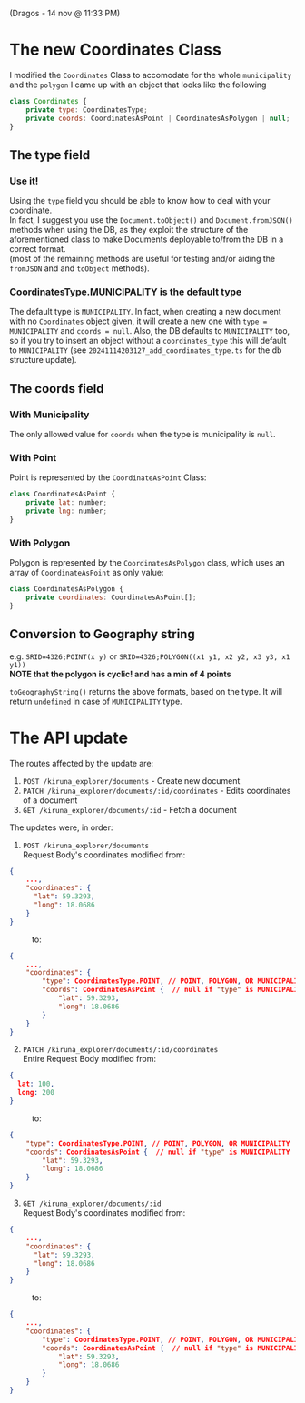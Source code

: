 (Dragos - 14 nov @ 11:33 PM) 
# The new Coordinates Class 
I modified the `Coordinates` Class to accomodate for the whole `municipality` and the `polygon` I came up with an object that looks like the following
```js
class Coordinates {
    private type: CoordinatesType;
    private coords: CoordinatesAsPoint | CoordinatesAsPolygon | null;
}
```

## The type field
### Use it!
Using the `type` field you should be able to know how to deal with your coordinate.  
In fact, I suggest you use the `Document.toObject()` and `Document.fromJSON()` methods when using the DB, as they exploit the structure of the aforementioned class to make Documents deployable to/from the DB in a correct format.  
(most of the remaining methods are useful for testing and/or aiding the `fromJSON` and and `toObject` methods).  

### CoordinatesType.MUNICIPALITY is the default type
The default type is `MUNICIPALITY`. In fact, when creating a new document with no `Coordinates` object given, it will create a new one with `type = MUNICIPALITY` and `coords = null`. Also, the DB defaults to `MUNICIPALITY` too, so if you try to insert an object without a `coordinates_type` this will default to `MUNICIPALITY` (see `20241114203127_add_coordinates_type.ts` for the db structure update).  

## The coords field
### With Municipality
The only allowed value for `coords` when the type is municipality is `null`.  

### With Point
Point is represented by the `CoordinateAsPoint` Class:
```js
class CoordinatesAsPoint {
    private lat: number;
    private lng: number;
}
```

### With Polygon
Polygon is represented by the `CoordinatesAsPolygon` class, which uses an array of `CoordinateAsPoint` as only value:
```js
class CoordinatesAsPolygon {
    private coordinates: CoordinatesAsPoint[];
}
```

## Conversion to Geography string
e.g. ```SRID=4326;POINT(x y)``` or ```SRID=4326;POLYGON((x1 y1, x2 y2, x3 y3, x1 y1))```  
**__NOTE that the polygon is cyclic! and has a min of 4 points__**  

`toGeographyString()` returns the above formats, based on the type. It will return `undefined` in case of `MUNICIPALITY` type.  

# The API update
The routes affected by the update are: 
1) `POST /kiruna_explorer/documents` - Create new document
2) `PATCH /kiruna_explorer/documents/:id/coordinates` - Edits coordinates of a document
3) `GET /kiruna_explorer/documents/:id` - Fetch a document

The updates were, in order:  
1) `POST /kiruna_explorer/documents`   
Request Body's coordinates modified from:  
```json
{
    ...,
    "coordinates": {
      "lat": 59.3293,
      "long": 18.0686
    }
}
```
&nbsp;&nbsp;&nbsp;&nbsp;&nbsp;&nbsp;&nbsp;&nbsp;&nbsp;&nbsp;to:
```json
{
    ...,
    "coordinates": {
        "type": CoordinatesType.POINT, // POINT, POLYGON, OR MUNICIPALITY
        "coords": CoordinatesAsPoint {  // null if "type" is MUNICIPALITY
            "lat": 59.3293,
            "long": 18.0686
        }
    }
}
```
2) `PATCH /kiruna_explorer/documents/:id/coordinates`  
Entire Request Body modified from:  
```json
{
  lat: 100,
  long: 200
}
```
&nbsp;&nbsp;&nbsp;&nbsp;&nbsp;&nbsp;&nbsp;&nbsp;&nbsp;&nbsp;to:
```json
{
    "type": CoordinatesType.POINT, // POINT, POLYGON, OR MUNICIPALITY
    "coords": CoordinatesAsPoint {  // null if "type" is MUNICIPALITY
        "lat": 59.3293,
        "long": 18.0686
    }
}
```  

3) `GET /kiruna_explorer/documents/:id`  
Request Body's coordinates modified from:  
```json
{
    ...,
    "coordinates": {
      "lat": 59.3293,
      "long": 18.0686
    }
}
```
&nbsp;&nbsp;&nbsp;&nbsp;&nbsp;&nbsp;&nbsp;&nbsp;&nbsp;&nbsp;to:
```json
{
    ...,
    "coordinates": {
        "type": CoordinatesType.POINT, // POINT, POLYGON, OR MUNICIPALITY
        "coords": CoordinatesAsPoint {  // null if "type" is MUNICIPALITY
            "lat": 59.3293,
            "long": 18.0686
        }
    }
}
```
